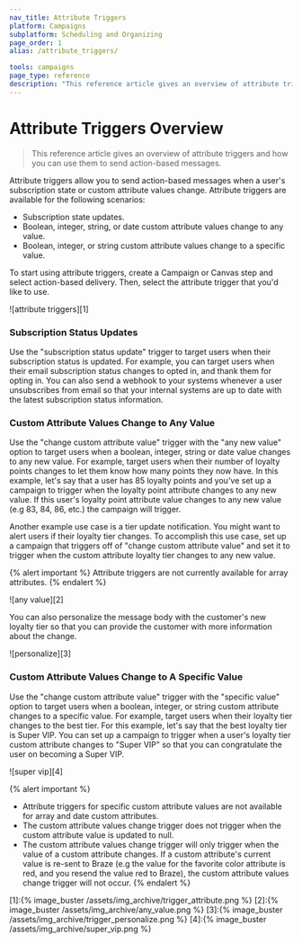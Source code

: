 ```yaml
---
nav_title: Attribute Triggers
platform: Campaigns
subplatform: Scheduling and Organizing
page_order: 1
alias: /attribute_triggers/

tools: campaigns
page_type: reference
description: "This reference article gives an overview of attribute triggers and how you can use them to send action-based messages to users."
---
```


# Attribute Triggers Overview

> This reference article gives an overview of attribute triggers and how you can use them to send action-based messages.

Attribute triggers allow you to send action-based messages when a user's subscription state or custom attribute values change. Attribute triggers are available for the following scenarios:

- Subscription state updates.
- Boolean, integer, string, or date custom attribute values change to any value.
- Boolean, integer, or string custom attribute values change to a specific value.

To start using attribute triggers, create a Campaign or Canvas step and select action-based delivery. Then, select the attribute trigger that you'd like to use.

![attribute triggers][1]

### Subscription Status Updates

Use the "subscription status update" trigger to target users when their subscription status is updated. For example, you can target users when their email subscription status changes to opted in, and thank them for opting in. You can also send a webhook to your systems whenever a user unsubscribes from email so that your internal systems are up to date with the latest subscription status information.

### Custom Attribute Values Change to Any Value

Use the "change custom attribute value" trigger with the "any new value" option to target users when a boolean, integer, string or date value changes to any new value. For example, target users when their number of loyalty points changes to let them know how many points they now have. In this example, let's say that a user has 85 loyalty points and you've set up a campaign to trigger when the loyalty point attribute changes to any new value. If this user's loyalty point attribute value changes to any new value (e.g 83, 84, 86, etc.) the campaign will trigger.

Another example use case is a tier update notification. You might want to alert users if their loyalty tier changes. To accomplish this use case, set up a campaign that triggers off of "change custom attribute value" and set it to trigger when the custom attribute loyalty tier changes to any new value.

{% alert important %}
Attribute triggers are not currently available for array attributes.
{% endalert %}

![any value][2]

You can also personalize the message body with the customer's new loyalty tier so that you can provide the customer with more information about the change.

![personalize][3]


### Custom Attribute Values Change to A Specific Value

Use the "change custom attribute value" trigger with the "specific value" option to target users when a boolean, integer, or string custom attribute changes to a specific value. For example, target users when their loyalty tier changes to the best tier. For this example, let's say that the best loyalty tier is Super VIP. You can set up a campaign to trigger when a user's loyalty tier custom attribute changes to "Super VIP" so that you can congratulate the user on becoming a Super VIP.

![super vip][4]

{% alert important %}
- Attribute triggers for specific custom attribute values are not available for array and date custom attributes.
- The custom attribute values change trigger does not trigger when the custom attribute value is updated to null.  
- The custom attribute values change trigger will only trigger when the value of a custom attribute changes. If a custom attribute's current value is re-sent to Braze (e.g the value for the favorite color attribute is red, and you resend the value red to Braze), the custom attribute values change trigger will not occur.
{% endalert %}



[1]:{% image_buster /assets/img_archive/trigger_attribute.png %}
[2]:{% image_buster /assets/img_archive/any_value.png %}
[3]:{% image_buster /assets/img_archive/trigger_personalize.png %}
[4]:{% image_buster /assets/img_archive/super_vip.png %}
